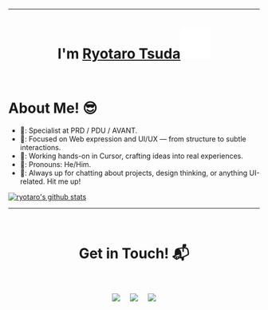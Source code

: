 <hr>
<h1 align="center">I'm <a href="https://github.com/ryotarotsuda-avantcorp">Ryotaro Tsuda<a><img src="https://github.com/Kathryn-Jie/Kathryn-Jie/blob/main/wave.gif" width="60px"/></h1>
<Br>
<h1>About Me! 😎</h1>

 - 🏢: Specialist at PRD / PDU / AVANT.
 - 🧠: Focused on Web expression and UI/UX — from structure to subtle interactions.
 - 🧰: Working hands-on in Cursor, crafting ideas into real experiences.
 - 💬: Pronouns: He/Him.
 - 🚀: Always up for chatting about projects, design thinking, or anything UI-related. Hit me up!

[![ryotaro's github stats](https://github-readme-stats.vercel.app/api?username=ryotarotsuda-avantcorp&show_icons=true&theme=merko)](https://github.com/ryotarotsuda-avantcorp/github-readme-stats)
  
<hr>
<Br>
<h1 align="center">Get in Touch! 📬</h1>
<Br>
<p align="center">
<a href="https://www.linkedin.com/in/utautattaro" target="blank"><img align="center" src="https://img.shields.io/badge/Ryotaro Tsuda-0077B5?style=for-the-badge&logo=linkedin&logoColor=white" /></a> &nbsp;&nbsp;&nbsp;  <a href="mailto:ryotaro.tsuda@avantcorp.com" target="blank"><img align="center" src="https://img.shields.io/badge/ryotaro.tsuda@avantcorp.com-D14836?style=for-the-badge&logo=gmail&logoColor=white" /></a>    &nbsp;&nbsp;&nbsp;       <a href="https://www.github.com/utautattaro" target="blank"><img align="center" src="https://img.shields.io/badge/utautattaro-100000?style=for-the-badge&logo=github&logoColor=white" /></a>
</p>
